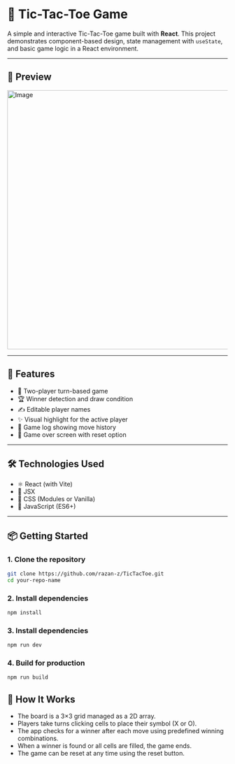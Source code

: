 # 🧩 Tic-Tac-Toe Game

A simple and interactive Tic-Tac-Toe game built with **React**. This project demonstrates component-based design, state management with `useState`, and basic game logic in a React environment.

---

## 📸 Preview

<img width="593" alt="Image" src="https://github.com/user-attachments/assets/b7ba030a-3b6e-48e2-a5e7-975637cbddce" />

---

## 🚀 Features

- 🔁 Two-player turn-based game
- 🏆 Winner detection and draw condition
- ✍️ Editable player names
- ✨ Visual highlight for the active player
- 📜 Game log showing move history
- 🔁 Game over screen with reset option

---

## 🛠️ Technologies Used

- ⚛️ React (with Vite)
- 🧾 JSX
- 🎨 CSS (Modules or Vanilla)
- 🧠 JavaScript (ES6+)

---

## 📦 Getting Started

### 1. Clone the repository

```bash
git clone https://github.com/razan-z/TicTacToe.git
cd your-repo-name
```

### 2. Install dependencies

```bash
npm install
```

### 3. Install dependencies

```bash
npm run dev
```

### 4. Build for production

```bash
npm run build
```

## 🧠 How It Works

- The board is a 3×3 grid managed as a 2D array.
- Players take turns clicking cells to place their symbol (X or O).
- The app checks for a winner after each move using predefined winning combinations.
- When a winner is found or all cells are filled, the game ends.
- The game can be reset at any time using the reset button.
